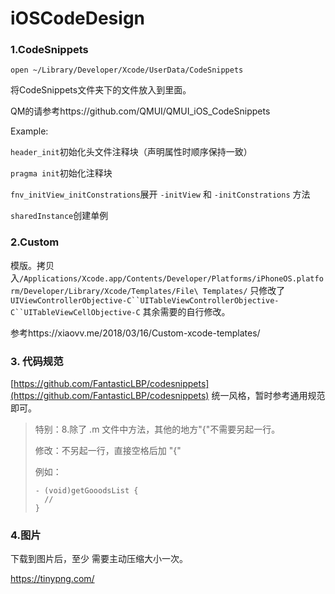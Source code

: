 # iOSCodeDesign

### 1.CodeSnippets

`open ~/Library/Developer/Xcode/UserData/CodeSnippets`

将CodeSnippets文件夹下的文件放入到里面。

QM的请参考https://github.com/QMUI/QMUI_iOS_CodeSnippets

Example:

`header_init`初始化头文件注释块（声明属性时顺序保持一致）

`pragma init`初始化注释块

`fnv_initView_initConstrations`展开 `-initView` 和 `-initConstrations`
方法

`sharedInstance`创建单例

### 2.Custom

模版。拷贝入`/Applications/Xcode.app/Contents/Developer/Platforms/iPhoneOS.platform/Developer/Library/Xcode/Templates/File\ Templates/`
只修改了`UIViewControllerObjective-C``UITableViewControllerObjective-C``UITableViewCellObjective-C`
其余需要的自行修改。

参考https://xiaovv.me/2018/03/16/Custom-xcode-templates/



### 3. 代码规范
[https://github.com/FantasticLBP/codesnippets](https://github.com/FantasticLBP/codesnippets)
统一风格，暂时参考通用规范即可。

> 特别：8.除了 .m 文件中方法，其他的地方"{"不需要另起一行。
>
> 修改：不另起一行，直接空格后加 "{"
>
> 例如：
>
> ```
> - (void)getGooodsList {
> 	//
> }
> ```



### 4.图片

下载到图片后，至少 需要主动压缩大小一次。

https://tinypng.com/



